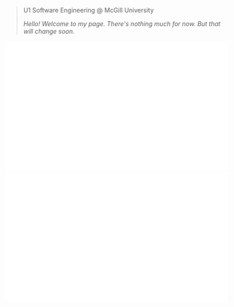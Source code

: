 > U1 Software Engineering @ McGill University  
>   
> _Hello! Welcome to my page. There's nothing much for now. But that will change soon._

![](https://raw.githubusercontent.com/redacted24/github-stats/master/generated/overview.svg#gh-dark-mode-only)![](https://raw.githubusercontent.com/redacted24/github-stats/master/generated/languages.svg#gh-dark-mode-only)

<!--
**redacted24/redacted24** is a ✨ _special_ ✨ repository because its `README.md` (this file) appears on your GitHub profile.

Here are some ideas to get you started:

- 🔭 I’m currently working on ...
- 🌱 I’m currently learning ...
- 👯 I’m looking to collaborate on ...
- 🤔 I’m looking for help with ...
- 💬 Ask me about ...
- 📫 How to reach me: ...
- 😄 Pronouns: ...
- ⚡ Fun fact: ...
-->
